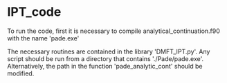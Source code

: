 # IPT_code

To run the code, first it is necessary to compile analytical_continuation.f90 with the name 'pade.exe'

The necessary routines are contained in the library 'DMFT_IPT.py'. Any script should be run from a directory that contains './Pade/pade.exe'. Alternatively, the path in the function 'pade_analytic_cont' should be modified.
